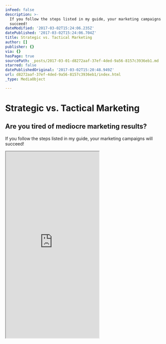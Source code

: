 ```yaml
---
inFeed: false
description: >-
  If you follow the steps listed in my guide, your marketing campaigns will
  succeed!
dateModified: '2017-03-02T15:24:06.235Z'
datePublished: '2017-03-02T15:24:06.704Z'
title: Strategic vs. Tactical Marketing
author: []
publisher: {}
via: {}
hasPage: true
sourcePath: _posts/2017-03-01-d8272aaf-37ef-4ded-9a56-8157c3936eb1.md
starred: false
datePublishedOriginal: '2017-03-02T15:20:48.949Z'
url: d8272aaf-37ef-4ded-9a56-8157c3936eb1/index.html
_type: MediaObject

---
```

# Strategic vs. Tactical Marketing

## Are you tired of mediocre marketing results?

If you follow the steps listed in my guide, your marketing campaigns will succeed!

<iframe src="https://the-grid.github.io/ed-userhtml/?g=eJy1Vm1v2zYQ_hz_iqtazElRWXaavsUvRdalaAGn2JACwzAMBiWeLCYUqZGUHa_of9-RspQ4WdOgwD4J4h3vnnt9OHkUx_AzLoWCMybku0KUFZyLpaoreK9NCXE8602kUJdQGMynUZJkXMWiZEu0g5KuZP7KINNlgmWKPNMck0wya0UWj4aLV4PM2ggMymlk3UaiLRBdBG5T4TRyeOUSr0BOgvTu-d7jMlsE0wsbcH1JWXa5NLpW_PhxnudjyCQycywxd2PItXLHo6PqCj6gXKETGXt2YgSTzyxTNrZoBN342ttLnsIJ57DRtQG9vhl-7uNu0OgVGiM4WqAEBVUrHMJ1IKCNF7lC2O2VVOrsctDbA4DfkeKmzJSoOJR6JdSy0Qw6wOjUFQgVKSH3wnfn5xBy7XSQfDg9-QV03nj-8PlsDrmQOICnSW-SBHeUNy5WIPg0upUmn9IQCcuc0MpXjmOBymwGtR0dDaSwLi6ZokKG6tk6tZkRKSaVtu5tPc3Yqzf4-ogNj454injI3hy-ePGa5fwnVlZj8sjTEX85eonPswhKdIUmEP5utIUTBzgcedzZjj2iCBQr8X6N0EHTaMWk4Mwh9QszS3TTaJFKpi7JhG5lsx6lGr6VhgWZ1VL6RpoUh7PzQq8JLPgPJZlrqpohI0uRQcnMJTUM1cGIZeEGk4QuNPndwhGKUz85tLHBv2thkEezia2YahWYddRg9jKaPaUCkWAG3R1o70wSMrlrmFKRC5Q89n1dBbCSpSh9L3opxqdnJx_n0ezUj5xvXIPWUtT3O6cuCWa8PaGq2m3HC72VCCiDNf219WhctNZatLBVbnLbAen9UBTvP52cnUaz98JYB5_I6w-H4DfEnQga87cjuMa-df9j2OfN5Tn7X6DPvwN9_lDoEFx1YYTZoB7XarltHr_WmQO_QMJpo1LLGa352Q5Qw7jQHdLClXKnVT7_8evprb7wR_GQhuK_urcVekNtaugrAsHc57lJ2AM8j-7zTEJv6JbnhAJvk7p3Y4kgjbittLJou6oEnvGtsXcz_a3eNSDiDG3i6_OwqacRF7aSbHOstEICuvX5HVu2zjIa9Ydaa76hop7ZDTIJFeqKiMkWupacFqfzLCIbJiLu8jSEVxVmDpZae0qiFWgh9svRKxsk6sJGndjO93hDkSkJmyVr_Suh28JbgEQFwjPPMbDUalk7HIPn6GOIXwyHw-pqHAEjZo4LQRRABOVM7SO5OypN5dPFNxlpcZOKHEtp5-LVNKKSd2PWZqhDuVvTHa9ERqW4HtFzT98faej1-lELpuOre8iu65u0dk6rXQjbMU58Jq-n2l-stjD64RF0wVasOe2DNdm0nyT2-YCV7B-t2NoG6ub0fpGa8dsPsgubELCWJwcXtk8QGmOz-13N9vNahXfD_pMD-LKmhOr1IPexW5iCwjWcGMM2-wdjaIXe0m1hc-PP4V_TfhjE_rhRCyeBWPqtzohOwn7udPyJB9apHNLBfEflsFP5un_xW41mc3AwXjEDT8rsgrA0ZwOl32mVS5G5fd9kB-MuDT0_Jqf-ebb7bKCG_hcItLUF" height="600" style=""></iframe>